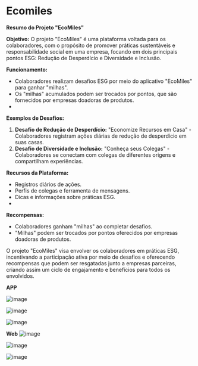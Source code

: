 # Ecomiles

**Resumo do Projeto "EcoMiles"**

**Objetivo:** O projeto "EcoMiles" é uma plataforma voltada para os colaboradores, com o propósito de promover práticas sustentáveis e responsabilidade social em uma empresa, focando em dois principais pontos ESG: Redução de Desperdício e Diversidade e Inclusão.

**Funcionamento:**

- Colaboradores realizam desafios ESG por meio do aplicativo "EcoMiles" para ganhar "milhas".
- Os "milhas" acumulados podem ser trocados por pontos, que são fornecidos por empresas doadoras de produtos.
- 

**Exemplos de Desafios:**

1. **Desafio de Redução de Desperdício:** "Economize Recursos em Casa" - Colaboradores registram ações diárias de redução de desperdício em suas casas.
2. **Desafio de Diversidade e Inclusão:** "Conheça seus Colegas" - Colaboradores se conectam com colegas de diferentes origens e compartilham experiências.

**Recursos da Plataforma:**

- Registros diários de ações.
- Perfis de colegas e ferramenta de mensagens.
- Dicas e informações sobre práticas ESG.
- 

**Recompensas:**

- Colaboradores ganham "milhas" ao completar desafios.
- "Milhas" podem ser trocados por pontos oferecidos por empresas doadoras de produtos.

O projeto "EcoMiles" visa envolver os colaboradores em práticas ESG, incentivando a participação ativa por meio de desafios e oferecendo recompensas que podem ser resgatadas junto a empresas parceiras, criando assim um ciclo de engajamento e benefícios para todos os envolvidos.

**APP**

![image](https://github.com/abigailmvlima/fiap-ecomiles-react/assets/81816418/45c5e7df-25d1-4a99-a9ca-c542ad75e0dc)

![image](https://github.com/abigailmvlima/fiap-ecomiles-react/assets/81816418/845417a8-2ad4-4a6f-80bf-b76ab2cdcd74)

![image](https://github.com/abigailmvlima/fiap-ecomiles-react/assets/81816418/951bb99a-24ae-4a18-a265-7f910ba95a8f)

**Web**
![image](https://github.com/abigailmvlima/fiap-ecomiles-react/assets/81816418/72f94c92-46e6-4814-9583-c1c51291a6f8)

![image](https://github.com/abigailmvlima/fiap-ecomiles-react/assets/81816418/3a1a5f97-ca7b-4177-a839-ddd93234db23)

![image](https://github.com/abigailmvlima/fiap-ecomiles-react/assets/81816418/08d1ae9b-a506-4484-ac16-073829f4cf7f)







